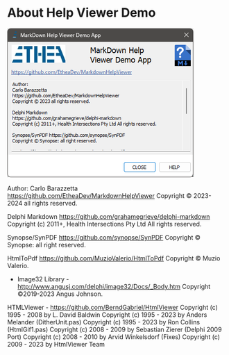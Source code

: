 ﻿# About Help Viewer Demo

![About Form](AboutForm.png)

Author:
Carlo Barazzetta
https://github.com/EtheaDev/MarkdownHelpViewer
Copyright © 2023-2024 all rights reserved.

Delphi Markdown
https://github.com/grahamegrieve/delphi-markdown
Copyright (c) 2011+, Health Intersections Pty Ltd All rights reserved.

Synopse/SynPDF https://github.com/synopse/SynPDF
Copyright © Synopse: all right reserved.

HtmlToPdf https://github.com/MuzioValerio/HtmlToPdf
Copyright © Muzio Valerio.

- Image32 Library - http://www.angusj.com/delphi/image32/Docs/_Body.htm
Copyright ©2019-2023 Angus Johnson.

HTMLViewer - https://github.com/BerndGabriel/HtmlViewer
Copyright (c) 1995 - 2008 by L. David Baldwin
Copyright (c) 1995 - 2023 by Anders Melander (DitherUnit.pas)
Copyright (c) 1995 - 2023 by Ron Collins (HtmlGif1.pas)
Copyright (c) 2008 - 2009 by Sebastian Zierer (Delphi 2009 Port)
Copyright (c) 2008 - 2010 by Arvid Winkelsdorf (Fixes)
Copyright (c) 2009 - 2023 by HtmlViewer Team
